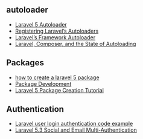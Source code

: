 autoloader
---
- [Laravel 5 Autoloader](http://alanstorm.com/laravel_5_autoloader/)
- [Registering Laravel’s Autoloaders](http://alanstorm.com/registering_laravel_autoloaders/)
- [Laravel’s Framework Autoloader](http://alanstorm.com/laravel_framework_autoloader/)
- [Laravel, Composer, and the State of Autoloading](http://alanstorm.com/series/autoloading/)

Packages
---
- [how to create a laravel 5 package](http://laraveldaily.com/how-to-create-a-laravel-5-package-in-10-easy-steps/)
- [Package Development](https://laravel.com/docs/5.3/packages)
- [Laravel 5 Package Creation Tutorial](http://kaltencoder.com/2015/07/laravel-5-package-creation-tutorial-part-1/)

Authentication
---
- [Laravel user login authentication code example](http://tutsnare.com/laravel-user-login-authentication-code-example/)
- [Laravel 5.3 Social and Email Multi-Authentication](https://tuts.codingo.me/laravel-social-and-email-authentication)
